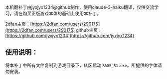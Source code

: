本机翻补丁由jyxjyx1234@github制作，使用claude-3-haiku翻译，仅供交流学习，请在购买正版游戏本体的基础上使用本补丁。

2dfan主页：[https://2dfan.com/users/290175](https://2dfan.com/users/290175)
github主页：[https://github.com/jyxjyx1234](https://github.com/jyxjyx1234)

## 使用说明：

将本补丁中所有文件复制到游戏目录下，转区启动 `RAGE_R1.exe`。所提供的字体请勿安装。

